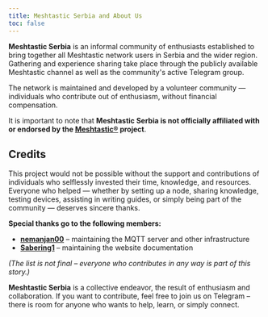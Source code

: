 ```yaml
---
title: Meshtastic Serbia and About Us
toc: false
---
```


**Meshtastic Serbia** is an informal community of enthusiasts established to bring together all Meshtastic network users in Serbia and the wider region. Gathering and experience sharing take place through the publicly available Meshtastic channel as well as the community's active Telegram group.

The network is maintained and developed by a volunteer community — individuals who contribute out of enthusiasm, without financial compensation.

It is important to note that **Meshtastic Serbia is not officially affiliated with or endorsed by the [Meshtastic®](https://meshtastic.org) project**.

## Credits

This project would not be possible without the support and contributions of individuals who selflessly invested their time, knowledge, and resources.
Everyone who helped — whether by setting up a node, sharing knowledge, testing devices, assisting in writing guides, or simply being part of the community — deserves sincere thanks.

**Special thanks go to the following members:**

* **[nemanjan00](https://github.com/nemanjan00)** – maintaining the MQTT server and other infrastructure
* **[Sabering1](https://github.com/Sabering1)** – maintaining the website documentation

*(The list is not final – everyone who contributes in any way is part of this story.)*

**Meshtastic Serbia** is a collective endeavor, the result of enthusiasm and collaboration. If you want to contribute, feel free to join us on Telegram – there is room for anyone who wants to help, learn, or simply connect.

